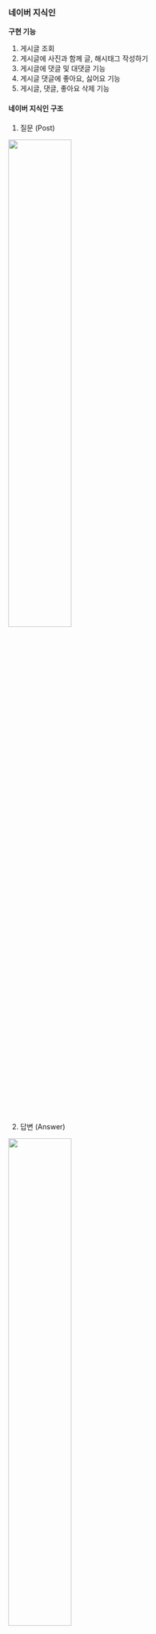 ### 네이버 지식인

**구현 기능**
1. 게시글 조회
2. 게시글에 사진과 함께 글, 해시태그 작성하기 
3. 게시글에 댓글 및 대댓글 기능
4. 게시글 댓글에 좋아요, 싫어요 기능
5. 게시글, 댓글, 좋아요 삭제 기능



#### 네이버 지식인 구조
1. 질문 (Post)
<img src="https://github.com/user-attachments/assets/7c03d81a-2dc6-4525-a813-80c91426f3e0" width="50%">

2. 답변 (Answer)
<img src="https://github.com/user-attachments/assets/a648fd62-186e-49f9-a412-3beb63e4be2b" width="50%">

4. 좋아요/싫어요 (Like_dislike) + 댓글 (Comment)
<img src="https://github.com/user-attachments/assets/251a48a4-0e74-4030-bde4-0b8d74e4e200" width="50%">



## Mission 1️⃣ 데이터 모델링 
(1) **ERD**![Image](https://github.com/user-attachments/assets/e1c66816-b435-4335-80f9-a36cbd603e03)**1. User**
- 한 명의 user은 여러개의 **Post, Aswer, like_dislike, comment**를 작성 가능 (User와 1:N 관계)

**2. Post**
- 하나의 Post에는 여러개의 **Comment, Answer, like_dislike, image** 작성 가능 (Post와 1:N 관계)
- Post와 **Hashtag**는 N:M 관계 -> 중간에 PostHash table 설정

**3. Answer**
- 하나의 Answer에는 여러개의 **comment, Image, like_dislike** 작성 가능 (Answer과 1:N 관계)

### (2) Entity 설계 

**1. LikeDislike**
```
@Enumerated(EnumType.STRING)
   private LikeStatus likestatus;

@Enumerated(EnumType.STRING)
    private TargetStatus targetstatus;
```
- 이 부분에서, LikeStatus는 Enum으로 관리하여 Like, Dislike 설정
- 좋아요/싫어요는 Post와 Answer에 달 수 있으므로 TargetStatus에서 Post, Answer로 관리

**2. Comment**
```
  @Enumerated(EnumType.STRING)
    private TargetStatus targetStatus;
```
- Comment 또한 Post와 Answer에 각각 작성 가능하므로 TargetStatus를 이용하여 하나의 테이블에서 관리

🌟 Comment는 갯수가 많지 않을 것 같고 코드 중복을 피하려고 이 방식을 사용했는데 Post_Comment와 Answer_Comment로 나누는게 나을까요? 의견 부탁드립니다 🌟



## Mission 2️⃣ Repository 단위 테스트 (Post Entity 사용)

**1. User 생성**
```
@BeforeEach
    public void setUp() {
        // 테스트에 사용할 사용자 데이터 생성
        user = User.builder()
                .nickname("dohyun")
                .email("dohyun@naver.com")
                .password("1234")
                .build();

        userRepository.save(user);
    }
```
<img src="https://github.com/user-attachments/assets/8b2227f0-43b7-4b36-ae46-accc9386423d" width="60%">


**2. 작성자를 기준으로 FindPost**
- 첫번째 Post 생성 
```
@Test
    public void testFindByWriter() {
        // given

        //첫번째 질문글 (사진 X)
        Post post1 = Post.builder()
                .title("Post 1")
                .content("hello")
                .writer(user)
                .build();
        postRepository.save(post1);

```
<img src="https://github.com/user-attachments/assets/dffeab57-e437-48eb-ace8-fc28a72cc7af" width="60%">


- 두번째 Post 생성 
```
 Image image = Image.builder()
                .imageUrl("image.jpg") // 이미지 URL 설정
                .post(null)  // 아직 Post와 연결되지 않음
                .build();

        //2번째 질문글 (사진 1장)
        Post post2 = Post.builder()
                .title("Post 2")
                .content("one picture")
                .images(Collections.singletonList(image))
                .writer(user)
                .build();
        image.setPost(post2);
        postRepository.save(post2);
```
<img src="https://github.com/user-attachments/assets/a45d367d-4a33-4cc7-9504-4db1a22590cb" width="60%">


- 세번째 Post 생성
```
 //3번쨰 질문글 (사진 2장)
        Post post3 = Post.builder()
                .title("Post 3")
                .content("two pictures")
                .images(Arrays.asList())
                .writer(user)
                .build();
        postRepository.save(post3);

        Image image1 = Image.builder()
                .imageUrl("image_url_1")
                .post(post3)
                .build();

        Image image2 = Image.builder()
                .imageUrl("image_url_2")
                .post(post3)
                .build();

        imageRepository.save(image1);
        imageRepository.save(image2);

```
<img src="https://github.com/user-attachments/assets/5e5e52df-bfa7-459e-a5b9-5ecf8d3dd19b" width="60%">

- Post DB
<img src="https://github.com/user-attachments/assets/fe378097-02c1-4153-979f-ea16c396b5f2" width="60%">

- Image DB
 <img src="https://github.com/user-attachments/assets/e5232e8e-39c2-48da-80d2-0445e0744e42" width="60%">

- 나머지 when/then
```
// when
        List<Post> posts = postRepository.findByWriter(user);
// then
        assertThat(posts).hasSize(3);
        assertThat(posts).extracting(Post::getTitle).containsExactly("Post 1", "Post 2","Post 3");
```



## Mission 3️⃣ JPA 관련 문제
### (1) 어떻게 data jpa는 interface만으로도 함수가 구현이 되는가?
```
public interface PostRepository extends JpaRepository<Post, Long> {
    List<Post> findByWriter(User writer);
}

```
- Spring이 애플리케이션을 실행하면서 PostRepository의 프록시 객체를 생성

- 인터페이스만 정의하면 Spring이 동적으로 구현체를 만들어 주입
이 때, SimpleJpaRepository 클래스가 작동하며 메서드 이름을 분석해 쿼리 자동 생성

> findByWriter(User writer)
→ "SELECT p FROM Post p WHERE p.writer = ?"

- Spring이 내부적으로 EntityManager를 사용하여 쿼리를 실행하고 결과 반환



### (2)  왜 계속 생성되는 entity manager를 생성자 주입을 이용하는가?
- **EntityManager은 싱글톤 객체가 아니다 !!**
- 트랜잭션이 시작될 때 새로운 EntityManager 객체가 동적으로 생성되며, 트랜잭션이 끝날 때 EntityManager는 폐기됨.

> ❔ **그럼 왜 생성자 주입?**
- EntityManager는 **프록시 객체**로 주입되며, 실제 트랜잭션 범위에서만 EntityManager가 생성되고 관리된다.
- 프록시 객체는 애플리케이션에서 하나의 인스턴스로 관리되며(싱글톤), 필요한 시점에 실제 EntityManager를 동적으로 생성한다.



### (3)  Fetch Join과 Distinct
- **Fetch Join** 이란?
  
 : JPQL에서 성능 최적화를 위해 제공하는 기능
 
 : 연관된 엔티티나 컬렉션을 SQL 한 번에 함께 조회하는 기능
 
 - **Fetch Join** 사용
 ```
"select t From Team t join fetch t.members where t.name = "팀A";
```

 : Name이 "팀A"인 Team을 조회하면서 해당 팀에 속한 members도  함께 즉시 로딩하여 가져오는 쿼리 (즉시 로딩)
  - 만약 "팀 A"에 **Member가 2명** 있다면?
    : **팀 A가 2번 중복** 됨
   
    
 - 이 때 !! **Distinct**를 사용하면
```
"select distinct t From Team t join fetch t.members where t.name = "팀A";
 ```
 : 중복되었던 "Team A"가 **한번** 만 나오게 된다.
 

 (참고 https://9hyuk9.tistory.com/77)

---
### WEEK 3. ERD 수정
![Image](https://github.com/user-attachments/assets/93f0e2b0-2b97-4426-90e2-4ce2fee3f4cb)
- 좋아요/싫어요는 답변 글에만 달 수 있도록 수정

### 구현 기능
<img src="https://github.com/user-attachments/assets/7954e2c9-b181-4b04-bf30-e042610746bd" width="60%">

- User은 로그인 기능이 아직 없어 임의로 추가했습니다.
  <img src="https://github.com/user-attachments/assets/703d8bc7-4e31-4a0f-a273-7eafaace8ffc" width="70%">

#### 1. 질문 작성
![Image](https://github.com/user-attachments/assets/328be23e-9793-4d8d-b9b9-dae4d0bc77b7)
✨ **여기서 이미지는!! AWS S3 버킷 사용**

<img src="https://github.com/user-attachments/assets/bad6c7b5-cb11-437d-90ef-48e405ef1a10" width="70%">

 - 버킷에 잘 들어갔지요~

#### 2. 내가 쓴 모든 질문글 조회
![Image](https://github.com/user-attachments/assets/9499ae8b-c7ab-40de-b747-7069b8adcc36)

#### 3. 내가 쓴 질문글 삭제
<img src="https://github.com/user-attachments/assets/c51a031a-ad44-409f-a7a6-1a74393c080a" width="70%">

- 삭제 성공~

✨ 삭제하려는 userId와 질문 작성자가 다르면?
![Image](https://github.com/user-attachments/assets/94a62a0a-175b-4577-9cd8-15dbfe3a01b5)
- 에러 발생!!

#### 4. 답변 작성
<img src="https://github.com/user-attachments/assets/51d8f2ab-e820-480a-8766-42f2787c317c" width="60%">

![Image](https://github.com/user-attachments/assets/9b9f714d-7601-438d-8ee8-a8a1d12785de)

✨ 질문 작성자가 답변을 달려 하면?
![Image](https://github.com/user-attachments/assets/7d7b8eac-d01e-4872-8952-f58698339081)
- 에러 발생 !!

#### 5. 질문과 답변 조회
![Image](https://github.com/user-attachments/assets/47a6e657-d499-4a7e-a35f-b204a2ebc45d)
- postId를 PathParameter로 입력하면 그 질문과 답변글들을 조회 가능

#### 6. 좋아요/싫어요 달기
![Image](https://github.com/user-attachments/assets/40f6552c-c7f5-44b2-bb19-26960f1a28a9)
✨ 좋아요/싫어요 연타 방지를 어떻게 할까... 생각하다가 

(1) 좋아요-> 좋아요/ (2) 좋아요-> 싫어요/ (3) 싫어요-> 싫어요/(4) 싫어요->좋아요

모두 에러 처리 나도록 했습니다.

(1) 의 경우

<img src="https://github.com/user-attachments/assets/ec241205-d2d6-4be4-b1d5-0a5f7c42d535" width="70%">

(2),(4)의 경우

<img src="https://github.com/user-attachments/assets/19aee750-7f83-4041-9fc5-8a6c8673d7c2" width="70%">

**결국, LIKE/DISLIKE가 있는 경우, 삭제한 후에만 새로 달 수 있습니다.**

#### 7. 좋아요/싫어요 삭제
<img src="https://github.com/user-attachments/assets/9c3f6c42-b3a9-4dcc-8591-57c919f30b3e" width="50%">

 ***

❔Hashtag를 이용한 질문글 찾기를 위해 HashtagController을 따로 둘지, PostController에 포함시킬지 고민중입니다. 어떻게 하셨나요❔

***
### 부가 구현 설명

**1. ErrorStatus + 성공 응답 처리**
 - exception과 ErrorStatus, SuccessStatus 등을 추가하였습니다. 
 - ErrorStatus에서는 에러 처리를 Custom하여 추가합니다.

**2. Swagger**
- SwaggerConfig를 이용한 Swagger 테스트 설정

**3. Converter**
- DTO <-> Entity 간 변환을 Converter에서 처리
- 서비스 로직의 간결성을 위해

**4. Service + ServiceImpl 사용**
- Service는 인터페이스 구현 + ServiceImpl은 비즈니스 로직 처리
- 확장성을 위해

**5. AWS S3 BUCKET 사용**
- 이미지 업로드를 위해 사용
- MultiPartFile 형식으로 이미지를 S3 버킷에 업로드 후, 이미지 URL을 반환하여 DB에 저장

---
### WEEK 4. 로그인/회원가입 추가 + 이 외 기능 구현

#### 1. 회원가입 + 로그인
**1) 로그인 정보를 받아오기 위한 CustomUserDetails**
``` java
public class CustomUserDetails implements UserDetails {

    private Long userId;
    private String username;
    private String password;
    private Collection<? extends GrantedAuthority> authorities;

    public CustomUserDetails(Long userId, String username, String password, Collection<? extends GrantedAuthority> authorities) {
        this.userId = userId;
        this.username = username;
        this.password = password;
        this.authorities = authorities;
    }
```
이후 **@AuthenticationPrincipal** 로 로그인 정보를 주입받았다.

**2) Spring Security**
```java
    @Bean
public SecurityFilterChain myFilter(HttpSecurity httpSecurity) throws Exception {
    return httpSecurity
            .csrf(AbstractHttpConfigurer::disable) //csrf 비활성화
            .httpBasic(AbstractHttpConfigurer::disable)
            .authorizeHttpRequests(a -> a.requestMatchers("/user/create", "/user/login", "/user/logout", "/connect/**", "/v3/api-docs/**",
                    "/swagger-ui/**", "/swagger-ui.html","permit/**").permitAll().anyRequest().authenticated())
            .sessionManagement(s -> s.sessionCreationPolicy(SessionCreationPolicy.STATELESS))
            .addFilterBefore(jwtAuthFilter, UsernamePasswordAuthenticationFilter.class)
            .build();
}

@Bean
public PasswordEncoder makePassword() {
    return PasswordEncoderFactories.createDelegatingPasswordEncoder();
}
}
```
- 로그인/회원가입/스웨거 등은 인증 절차 없이 필터를 통과,
  로그인하지 않은 사용자가 볼 수 있는 화면 (질문+답변 조회) 등은 엔드포인트를 "**permit/**"으로 시작하게 하여 필터 통과
- 비밀번호 암호화를 위한 인코더 생성

**3) JwtAuthFilter**
 ```java
 UserDetails userDetails = new CustomUserDetails(userId, username, null, authorities);

    // Authentication 객체 설정
 Authentication authentication = new UsernamePasswordAuthenticationToken(userDetails, "", userDetails.getAuthorities());
                SecurityContextHolder.getContext().setAuthentication(authentication);
            }
```

- JWT 안의 정보로 CustomUserDetails 객체를 만든다.
  이 때, 비밀번호는 이미 토큰으로 인증된 상태이므로 null 처리

- 만든 Authentication을 SecurityContextHolder에 심어 추후 @AuthenticationPrincipal을 통해 로그인 정보를 꺼냄.

#### 2. 로그인 + 비로그인 구분
<img src="https://velog.velcdn.com/images/dohyunii/post/40c0d955-447e-4d68-87d1-83deb398b807/image.png" width="60%" />
- **post를 예로 들면**

  **<내가 쓴 질문 조회/질문 작성/내가 쓴 질문 삭제>** 등의 api는 로그인 정보를 받아와야 하므로 **/post**로 시작함
  <**해시태그별 글 조회**>는 로그인하지 않은 사용자도 조회 가능하므로 **/permit**으로 시작해 필터 통과함

#### 3. 로그아웃 + 엑세스 토큰 재발급
(1) **로그아웃**

- 리프레시 토큰을 레디스에 저장하는 방법도 있다는데 일단 DB에 저장함.
- **RefreshToken** entity 추가
```java
public class RefreshToken {
    @Id
    private Long userId;

    private String refreshToken;
```
- 로그아웃 시, 저장해두었던 사용자의 refreshToken이 삭제되고 재로그인 해야 한다.

(2)**엑세스 토큰 재발급**
- 엑세스 토큰의 유효기간은 30분, 리프레시 토큰의 유효기간은 30일로 설정
- 엑세스 토큰 만료 시, 리프레시 토큰을 이용해 엑세스 토큰을 재발급 받는다.
- 클라이언트가 리프레시 토큰을 요청과 함께 쿠키에서 보내면, 서버에서 이를 검증하여 엑세스 토큰을 갱신한다.

❶ **리프레시 토큰 검증**
```java
RefreshToken savedToken = refreshTokenRepository.findByUserId(userId)
        .orElseThrow(() -> new CustomException(ErrorStatus.INVALID_REFRESH_TOKEN));

if (!savedToken.getRefreshToken().equals(refreshToken)) {
    throw new CustomException(ErrorStatus.INVALID_REFRESH_TOKEN);

TokenDTO newTokenDTO = jwtTokenProvider.createToken(user);
}
```
: DB에서 사용자의 리프레시 토큰을 조회하고 비교한 뒤, jwtTokenProvider.createToken(user)를 호출해 새 토큰 발급한다.

```java
  // DB에 리프레시 토큰 업데이트
/ savedToken.setRefreshToken(newTokenDTO.getRefreshToken());

쿠키에 새로운 리프레시 토큰 저장
jwtTokenProvider.setRefreshTokenInCookies(response, newTokenDTO.getRefreshToken());

```
: 발급 받은 새 토큰을 cookie와 db에 업데이트한다.

❷ **JwtTokenProvider**
```java

if (existingToken != null) {
        try {
        // 리프레시 토큰이 유효한지 확인
        Jwts.parserBuilder()
                        .setSigningKey(SECRET_KEY)
                        .build()
                        .parseClaimsJws(existingToken.getRefreshToken());

        //유효하면 재사용 (리프레시 토큰은 그대로)
        refreshToken = existingToken.getRefreshToken();
            } catch (ExpiredJwtException e) {
        // 만료된 경우 새로 발급
        refreshToken = createRefreshToken(user);
                existingToken.setRefreshToken(refreshToken);
                refreshTokenRepository.save(existingToken);
            }
                    } 
else {
        refreshToken = createRefreshToken(user);
            refreshTokenRepository.save(new RefreshToken(user.getId(), refreshToken));
        }

```
- 리프레시 토큰의 만료기한이 남았다면 그대로 반환, 만료기한이 지났다면 새로 발급 받아야한다.
- 리프레시 토큰이 만료된 경우, **재로그인해야 한다는 에러** 터트림.

**실행결과**
![](https://velog.velcdn.com/images/dohyunii/post/4d0309e3-5d3c-4b55-93cb-299ce2a8bb1a/image.png)
- 리프레시 토큰 만료 시,
  ![](https://velog.velcdn.com/images/dohyunii/post/d21155e1-2f01-40c0-9d04-2beefd15892c/image.png)


#### 4. 추가 구현 기능
**(1) 회원가입, 로그인**
- 회원가입 시 email, nickname, password 입력
<img src="https://velog.velcdn.com/images/dohyunii/post/39504893-04dd-4dc2-a376-26cd6ba8b9c0/image.png" width="60%" />
- 이후 로그인 시 토큰 반환

  ![](https://velog.velcdn.com/images/dohyunii/post/7362e2c7-ac0d-46c5-9a8a-229122a3ab61/image.png)
- 로그인할 때 리프레시 토큰을 쿠키에 저장
```java
        // 쿠키에 리프레시 토큰 저장
        jwtTokenProvider.setRefreshTokenInCookies(response, tokenDTO.getRefreshToken());
```

**(2) 해시태그별 글 조회**

 <img src="https://velog.velcdn.com/images/dohyunii/post/314325ad-831e-4615-8112-9831b5f53743/image.png" width="40%" /> 
 
 ![](https://velog.velcdn.com/images/dohyunii/post/45c1c7f5-5c5c-446b-9cce-278c02aab72b/image.png)

- **post 삭제 시, post와 hashtag의 관계는 끊고 hashtag는 남겨둠**
``` java
       //4. Post 삭제시 hashtag는 그대로 -> 해당 hashtag의 postId를 null로 설정
        List<PostHash> postHashtags = post.getPostHashtags();
        for (PostHash postHash : postHashtags) {
            postHash.setPost(null);
        }
```
![](https://velog.velcdn.com/images/dohyunii/post/9238ccca-1a0b-4081-a5d0-292bc395f77e/image.png)
: 삭제된 post이기 때문에 post_hash 테이블의 post_id가 null로 바뀌었다.

**(3) 댓글 관련**
- 댓글은 **POST, ANSWER**에 남길 수 있다. 이를 TargetStatus로 구분하였다.
<img src="https://velog.velcdn.com/images/dohyunii/post/71277bc1-08ba-4f2a-ac8e-af22e5dcbb49/image.png" width="50%" />
: TargetStatus에는 POST 또는 ANSWER과 그의 id를 넣으면 된다.


❶ **Post**에 댓글 남김

<img src="https://velog.velcdn.com/images/dohyunii/post/17fb05b4-0d1d-48b4-a8de-8192884fd689/image.png" width="50%" />

❷ **Answer**에 댓글 남김

<img src="https://velog.velcdn.com/images/dohyunii/post/4086b03d-2f08-4aef-a0a1-7c77201a9c88/image.png" width="50%" />

![](https://velog.velcdn.com/images/dohyunii/post/17752005-f2e9-47bb-9d7c-eab40883095e/image.png)

- **Post 삭제 시** 댓글과 답변이 모두 삭제되도록, **Answer만 삭제시** 댓글은 그대로 남도록 했다.
```
        // answer삭제시 comment는 그대로 둠
        List<Comment> comments = commentRepository.findAllByAnswer(answer);
        for (Comment comment : comments) {
            comment.setAnswer(null);
        }
```
![](https://velog.velcdn.com/images/dohyunii/post/05232126-f1fe-4c91-b15e-4811bb3a636c/image.png)
: answer 삭제 후 위와 달리 comment_id 5의 answer_id가 null로 바뀌었다.

🤔이렇게 하면 나중에 어디에 달렸던 댓글인지 알 수 없지 않나 ..??

**-> soft delete**로 변경

- Answer 엔티티에 추가

 ``` java
 @Where(clause = "is_deleted = false")
 // @Where을 두어 isdeleted=false인 것만 조회하도록 함
 
    @Column(name = "is_deleted")
    private Boolean isDeleted = false;
 ```
 
 - Answer을 실제로 삭제하는 대신 is_deleted를 true로 설정하여 관계는 그대로 둔다.
   - answer삭제시 answer_id 5의 is_deleted 가 1로 변경
   ![](https://velog.velcdn.com/images/dohyunii/post/5cfdcc23-dbcb-4902-828a-104cf0157b83/image.png)
   - comment 테이블을 보면, answer_id 5가 그대로 남아있다.
   ![](https://velog.velcdn.com/images/dohyunii/post/6095ebc9-993b-424b-ac14-cad21ca939b6/image.png)
   - 글 조회시, is_deleted=false인 답변만 조회된다.
![](https://velog.velcdn.com/images/dohyunii/post/5e43c3f1-3e8d-49dc-b28d-49fe9c722ef4/image.png)


